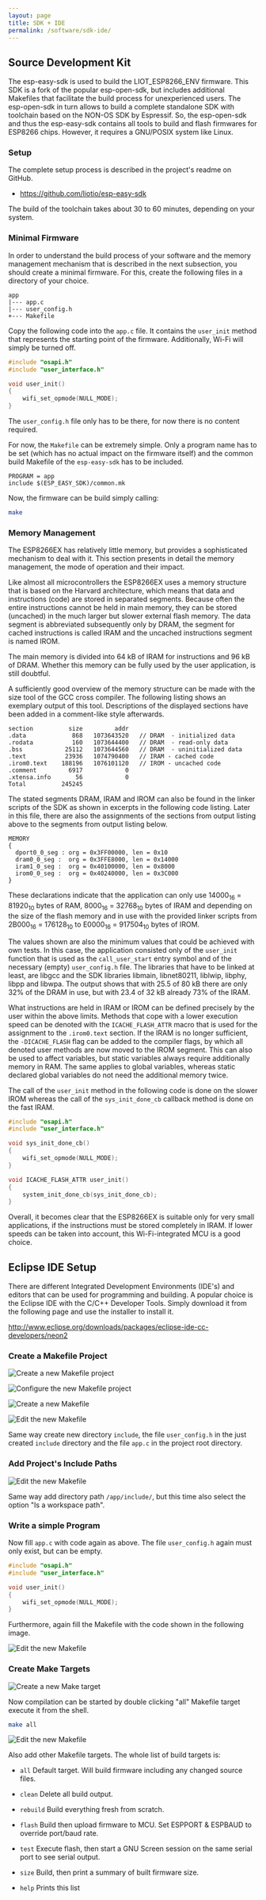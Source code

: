 ```yaml
---
layout: page
title: SDK + IDE
permalink: /software/sdk-ide/
---
```


Source Development Kit
----------------------

The esp-easy-sdk is used to build the LIOT_ESP8266_ENV firmware.
This SDK is a fork of the popular esp-open-sdk, but includes additional Makefiles that facilitate the build process for unexperienced users.
The esp-open-sdk in turn allows to build a complete standalone SDK with toolchain based on the NON-OS SDK by Espressif.
So, the esp-open-sdk and thus the esp-easy-sdk contains all tools to build and flash firmwares for ESP8266 chips.
However, it requires a GNU/POSIX system like Linux.

### Setup

The complete setup process is described in the project's readme on GitHub.

* <https://github.com/liotio/esp-easy-sdk>

The build of the toolchain takes about 30 to 60 minutes, depending on your system.

### Minimal Firmware

In order to understand the build process of your software and the memory management mechanism that is described in the next subsection, you should create a minimal firmware.
For this, create the following files in a directory of your choice.

```
app
|--- app.c
|--- user_config.h
+--- Makefile
```

Copy the following code into the `app.c` file.
It contains the `user_init` method that represents the starting point of the firmware.
Additionally, Wi-Fi will simply be turned off.

```c
#include "osapi.h"
#include "user_interface.h"

void user_init()
{
    wifi_set_opmode(NULL_MODE);
}
```

The `user_config.h` file only has to be there, for now there is no content required.

For now, the `Makefile` can be extremely simple.
Only a program name has to be set (which has no actual impact on the firmware itself) and the common build Makefile of the `esp-easy-sdk` has to be included.

```
PROGRAM = app
include $(ESP_EASY_SDK)/common.mk
```

Now, the firmware can be build simply calling:

```bash
make
```

### Memory Management

The ESP8266EX has relatively little memory, but provides a sophisticated mechanism to deal with it.
This section presents in detail the memory management, the mode of operation and their impact.

Like almost all microcontrollers the ESP8266EX uses a memory structure that is based on the Harvard architecture, which means that data and instructions (code) are stored in separated segments.
Because often the entire instructions cannot be held in main memory, they can be stored (uncached) in the much larger but slower external flash memory.
The data segment is abbreviated subsequently only by DRAM, the segment for cached instructions is called IRAM and the uncached instructions segment is named IROM.

The main memory is divided into 64 kB of IRAM for instructions and 96 kB of DRAM.
Whether this memory can be fully used by the user application, is still doubtful.

A sufficiently good overview of the memory structure can be made with the size tool of the GCC cross compiler.
The following listing shows an exemplary output of this tool.
Descriptions of the displayed sections have been added in a comment-like style afterwards.

```
section          size         addr
.data             868   1073643520   // DRAM  - initialized data
.rodata           160   1073644400   // DRAM  - read-only data
.bss            25112   1073644560   // DRAM  - uninitialized data
.text           23936   1074790400   // IRAM - cached code
.irom0.text    188196   1076101120   // IROM - uncached code
.comment         6917            0
.xtensa.info       56            0
Total          245245
```

The stated segments DRAM, IRAM and IROM can also be found in the linker scripts of the SDK as shown in excerpts in the following code listing.
Later in this file, there are also the assignments of the sections from output listing above to the segments from output listing below.

```
MEMORY
{
  dport0_0_seg : org = 0x3FF00000, len = 0x10
  dram0_0_seg :  org = 0x3FFE8000, len = 0x14000
  iram1_0_seg :  org = 0x40100000, len = 0x8000
  irom0_0_seg :  org = 0x40240000, len = 0x3C000
}
```

These declarations indicate that the application can only use 14000<sub>16</sub> = 81920<sub>10</sub> bytes of RAM, 8000<sub>16</sub> = 32768<sub>10</sub> bytes of IRAM and depending on the size of the flash memory and in use with the provided linker scripts from 2B000<sub>16</sub> = 176128<sub>10</sub> to E0000<sub>16</sub> = 917504<sub>10</sub> bytes of IROM.

The values shown are also the minimum values that could be achieved with own tests.
In this case, the application consisted only of the `user_init` function that is used as the `call_user_start` entry symbol and of the necessary (empty) `user_config.h` file.
The libraries that have to be linked at least, are libgcc and the SDK libraries libmain, libnet80211, liblwip, libphy, libpp and libwpa.
The output shows that with 25.5 of 80 kB there are only 32% of the DRAM in use, but with 23.4 of 32 kB already 73% of the IRAM.

What instructions are held in IRAM or IROM can be defined precisely by the user within the above limits.
Methods that cope with a lower execution speed can be denoted with the `ICACHE_FLASH_ATTR` macro that is used for the assignment to the `.irom0.text` section.
If the IRAM is no longer sufficient, the `-DICACHE_FLASH` flag can be added to the compiler flags, by which all denoted user methods are now moved to the IROM segment.
This can also be used to affect variables, but static variables always require additionally memory in RAM.
The same applies to global variables, whereas static declared global variables do not need the additional memory twice.

The call of the `user_init` method in the following code is done on the slower IROM whereas the call of the `sys_init_done_cb` callback method is done on the fast IRAM.

```c
#include "osapi.h"
#include "user_interface.h"

void sys_init_done_cb()
{
    wifi_set_opmode(NULL_MODE);
}

void ICACHE_FLASH_ATTR user_init()
{
    system_init_done_cb(sys_init_done_cb);
}
```

Overall, it becomes clear that the ESP8266EX is suitable only for very small applications, if the instructions must be stored completely in IRAM.
If lower speeds can be taken into account, this Wi-Fi-integrated MCU is a good choice.


Eclipse IDE Setup
-----------------

There are different Integrated Development Environments (IDE's) and editors that can be used for programming and building.
A popular choice is the Eclipse IDE with the C/C++ Developer Tools.
Simply download it from the following page and use the installer to install it.

<http://www.eclipse.org/downloads/packages/eclipse-ide-cc-developers/neon2>


### Create a Makefile Project

![Create a new Makefile project](/media/liot_esp8266_env/software/sdk/ide/makefile_project.png)

![Configure the new Makefile project](/media/liot_esp8266_env/software/sdk/ide/makefile_project_config.png)

![Create a new Makefile](/media/liot_esp8266_env/software/sdk/ide/makefile_new.png)

![Edit the new Makefile](/media/liot_esp8266_env/software/sdk/ide/makefile_content.png)

Same way create new directory `include`, the file `user_config.h` in the just created `include` directory and the file `app.c` in the project root directory.


### Add Project's Include Paths

![Edit the new Makefile](/media/liot_esp8266_env/software/sdk/ide/path_sdk_include.png)

Same way add directory path `/app/include/`, but this time also select the option "Is a workspace path".


### Write a simple Program

Now fill `app.c` with code again as above. The file `user_config.h` again must only exist, but can be empty.

```c
#include "osapi.h"
#include "user_interface.h"

void user_init()
{
    wifi_set_opmode(NULL_MODE);
}
```

Furthermore, again fill the Makefile with the code shown in the following image.

![Edit the new Makefile](/media/liot_esp8266_env/software/sdk/ide/app_code.png)

### Create Make Targets

![Create a new Make target](/media/liot_esp8266_env/software/sdk/ide/make_target.png)

Now compilation can be started by double clicking "all" Makefile target execute it from the shell.

```bash
make all
```

![Edit the new Makefile](/media/liot_esp8266_env/software/sdk/ide/app_compile.png)

Also add other Makefile targets. The whole list of build targets is:

* `all` Default target. Will build firmware including any changed source files.

* `clean` Delete all build output.

* `rebuild` Build everything fresh from scratch.

* `flash` Build then upload firmware to MCU. Set ESPPORT & ESPBAUD to override port/baud rate.

* `test` Execute flash, then start a GNU Screen session on the same serial port to see serial output.

* `size` Build, then print a summary of built firmware size.

* `help` Prints this list

